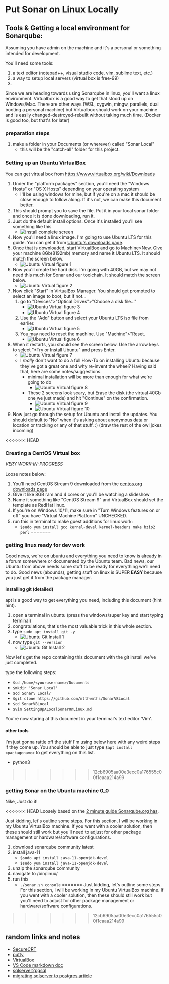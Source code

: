 # Put Sonar on Linux Locally

## Tools & Getting a local environment for Sonarqube:

Assuming you have admin on the machine and it's a personal or something intended for development.

You'll need some tools:
 1. a text editor (notepad++, visual studio code, vim, sublime text, etc.)
 2. a way to setup local servers (virtual box is free-99)
 3. 

Since we are heading towards using Sonarqube in linux, you'll want a linux environment. Virtualbox is a good way to get that stood up on Windows/Mac. There are other ways (WSL, cygwin, mingw, parallels, dual booting a personal machine) but Virtualbox should work on your machine and is easily changed-destroyed-rebuilt without taking much time. (Docker is good too, but that's for later)

### preparation steps
1. make a folder in your Documents (or wherever) called "Sonar Local"
    * this will be the "catch-all" folder for this project.


### Setting up an Ubuntu VirtualBox

You can get virtual box from https://www.virtualbox.org/wiki/Downloads
1. Under the "platform packages" section, you'll need the "Windows Hosts" or "OS X Hosts" depending on your operating system
    * I'll be using windows for mine, but if you're on a mac it should be close enough to follow along. If it's not, we can make this document better.
1. This should prompt you to save the file. Put it in your local sonar folder and once it is done downloading, run it.
1. Just do the default install options. Once it's installed you'll see something like this
    * ![install complete screen](Screenshots/VirtualBoxInstallComplete.png)
1. Now you'll need a linux image. I'm going to use Ubuntu LTS for this guide. You can get it from [Ubuntu's downloads page](https://ubuntu.com/download/desktop).
1. Once that is downloaded, start VirtualBox and go to Machine>New. Give your machine 8Gb(8192mb) memory and name it Ubuntu LTS. It should match the screen below.
    * ![Ubuntu Virtual figure 1](Screenshots/VirtualBoxUbuntuLTS1.png)
1. Now you'll create the hard disk. I'm going with 40GB, but we may not need this much for Sonar and our toolchain. It should match the screen below.
    * ![Ubuntu Virtual figure 2](Screenshots/VirtualBoxUbuntuLTS2.png)
1. Now click "Start" in VirtualBox Manager. You should get prompted to select an image to boot, but if not...
    1. go to "Devices">"Optical Drives">"Choose a disk file..."
        * ![Ubuntu Virtual figure 3](Screenshots/VirtualBoxUbuntuLTS3.png)
        * ![Ubuntu Virtual figure 4](Screenshots/VirtualBoxUbuntuLTS4.png)
    1. Use the "Add" button and select your Ubuntu LTS iso file from earlier.
        * ![Ubuntu Virtual figure 5](Screenshots/VirtualBoxUbuntuLTS5.png)
    1. You may need to reset the machine. Use "Machine">"Reset.
        * ![Ubuntu Virtual figure 6](Screenshots/VirtualBoxUbuntuLTS6.png)
1. When it restarts, you should see the screen below. Use the arrow keys to select "*Try or Install Ubuntu" and press Enter.
    * ![Ubuntu Virtual figure 7](Screenshots/VirtualBoxUbuntuLTS7.png)
    * I *really* don't want to do a full How-To on installing Ubuntu because they've got a great one and why re-invent the wheel? Having said that, here are some notes/suggestions.
        * minimal installation will be more than enough for what we're going to do
            * ![Ubuntu Virtual figure 8](Screenshots/VirtualBoxUbuntuLTS8.png)
        * These 2 screens look scary, but Erase the disk (the virtual 40Gb one we just made) and hit "Continue" on the confirmation.
            * ![Ubuntu Virtual figure 9](Screenshots/VirtualBoxUbuntuLTS9.png)
            * ![Ubuntu Virtual figure 10](Screenshots/VirtualBoxUbuntuLTS10.png)
1. Now just go through the setup for Ubuntu and install the updates. You should default to "No" when it's asking about anonymous data or location or tracking or any of that stuff. :) (draw the rest of the owl jokes incoming)

<<<<<<< HEAD
### Creating a CentOS Virtual box

*VERY WORK-IN-PROGRESS*

Loose notes below:
1. You'll need CentOS Stream 9 downloaded from the [centos.org downloads page](https://www.centos.org/download/)
1. Give it like 8GB ram and 4 cores or you'll be watching a slideshow
1. Name it something like "CentOS Stream 9" and VirtualBox should set the template as RedHat linux.
1. If you're on Windows 10/11, make sure in "Turn Windows features on or off" you have "Virtual Machine Platform" UNCHECKED.
1. run this in terminal to make guest additions for linux work:
    * `$sudo yum install gcc kernel-devel kernel-headers make bzip2 perl`
=======
### getting linux ready for dev work

Good news, we're on ubuntu and everything you need to know is already in a forum somewhere or documented by the Ubuntu team.
Bad news, our Ubuntu from above needs some stuff to be ready for everything we'll need to do.
Good news (abounds), getting stuff on linux is SUPER **EASY** because you just get it from the package manager.

#### installing git (detailed)

apt is a good way to get everything you need, including this document (hint hint).

1. open a terminal in ubuntu (press the windows/super key and start typing terminal)
1. congratulations, that's the most valuable trick in this whole section.
1. type `sudo apt install git -y` 
    * ![Ubuntu Git Install 1](Screenshots/VirtualBoxUbuntuGitInstall1.png)
1. now type `git --version`
    * ![Ubuntu Git Install 2](Screenshots/VirtualBoxUbuntuGitInstall2.png)

Now let's get the repo containing this document with the git install we've just completed.

type the following steps:
* `$cd /home/<yourusername>/Documents`
* `$mkdir 'Sonar Local'`
* `$cd Sonar\ Local/`
* `$git clone https://github.com/mtthwmths/SonarVBLocal`
* `$cd SonarVBLocal`
* `$vim SettingUpALocalSonarOnLinux.md`

You're now staring at this document in your terminal's text editor 'Vim'.

#### other tools

I'm just gonna rattle off the stuff I'm using below here with any weird steps if they come up.
You should be able to just type `$apt install <packagename>` to get everything on this list.

* python3
>>>>>>> 12cb6905aa00e3ecc0a176555c00f1caaa214a99

### getting Sonar on the Ubuntu machine 0_0

Nike, Just do it! 

<<<<<<< HEAD
Loosely based on the [2 minute guide Sonarqube.org has](https://docs.sonarqube.org/latest/setup/get-started-2-minutes/).

Just kidding, let's outline some steps. For this section, I will be working in my Ubuntu VirtualBox machine. If you went with a cooler solution, then these should still work but you'll need to adjust for other package management or hardware/software configurations.

1. download sonarqube community latest
1. install java-11
    * `$sudo apt install java-11-openjdk-devel`
    * `$sudo yum install java-11-openjdk-devel`
1. unzip the sonarqube community
1. navigate to /bin/linux/
1. run this
    * `./sonar.sh console`
=======
Just kidding, let's outline some steps. For this section, I will be working in my Ubuntu VirtualBox machine. If you went with a cooler solution, then these should still work but you'll need to adjust for other package management or hardware/software configurations. 
>>>>>>> 12cb6905aa00e3ecc0a176555c00f1caaa214a99

## random links and notes
* [SecureCRT](https://www.vandyke.com/products/securecrt/index.html)
* [putty](https://www.chiark.greenend.org.uk/~sgtatham/putty/latest.html)
* [VirtualBox](https://www.virtualbox.org/wiki/Downloads)
* [VS Code markdown doc](https://code.visualstudio.com/Docs/languages/markdown)
* [sqlserver2pgsql](https://github.com/dalibo/sqlserver2pgsql)
* [migrating sqlserver to postgres article](https://www.endpointdev.com/blog/2019/01/migrate-from-sql-server-to-postgresql/)
